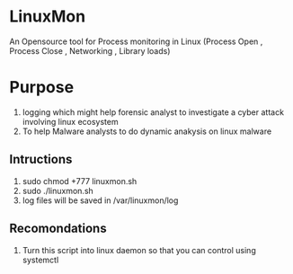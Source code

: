 # LinuxMon
An Opensource tool for Process monitoring in Linux (Process Open , Process Close , Networking , Library loads)

# Purpose
1. logging which might help forensic analyst to investigate a cyber attack involving linux ecosystem
2. To help Malware analysts to do dynamic anakysis on linux malware

## Intructions
1. sudo chmod +777 linuxmon.sh
2. sudo ./linuxmon.sh
3. log files will be saved in /var/linuxmon/log

## Recomondations
1. Turn this script into linux daemon so that you can control using systemctl
